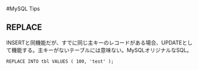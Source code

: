 ﻿#MySQL Tips
## REPLACE
INSERTと同機能だが、すでに同じ主キーのレコードがある場合、UPDATEとして機能する。主キーがないテーブルには意味ない。MySQLオリジナルなSQL。

```clike
REPLACE INTO tbl VALUES ( 100, 'test' );
```
